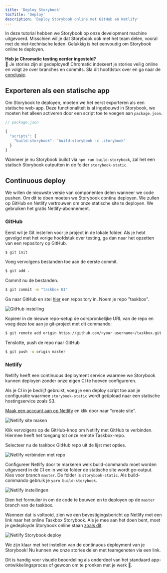 ```yaml
---
title: 'Deploy Storybook'
tocTitle: 'Deploy'
description: 'Deploy Storybook online met GitHub en Netlify'
---
```


In deze tutorial hebben we Storybook op onze development machine uitgevoerd. Misschien wil je dat Storybook ook met het team delen, vooral met de niet-technische leden. Gelukkig is het eenvoudig om Storybook online te deployen.

<div class="aside">
<strong>Heb je Chromatic testing eerder ingesteld?</strong>
<br/>
🎉 Je stories zijn al gedeployed! Chromatic indexeert je stories veilig online en volgt ze over branches en commits. Sla dit hoofdstuk over en ga naar de <a href="/react/en/conclusion">conclusie</a>.
</div>

## Exporteren als een statische app

Om Storybook te deployen, moeten we het eerst exporteren als een statische web-app. Deze functionaliteit is al ingebouwd in Storybook, we moeten het alleen activeren door een script toe te voegen aan `package.json`.

```javascript
// package.json

{
  "scripts": {
    "build-storybook": "build-storybook -c .storybook"
  }
}
```

Wanneer je nu Storybook buildt via `npm run build-storybook`, zal het een statisch Storybook outputten in de folder `storybook-static`.

## Continuous deploy

We willen de nieuwste versie van componenten delen wanneer we code pushen. Om dit te doen moeten we Storybook continu deployen. We zullen op GitHub en Netlify vertrouwen om onze statische site te deployen. We gebruiken het gratis Netlify-abonnement.

### GitHub

Eerst wil je Git instellen voor je project in de lokale folder. Als je hebt gevolgd met het vorige hoofdstuk over testing, ga dan naar het opzetten van een repository op GitHub.

```bash
$ git init
```

Voeg vervolgens bestanden toe aan de eerste commit.

```bash
$ git add .
```

Commit nu de bestanden.

```bash
$ git commit -m "taskbox UI"
```

Ga naar GitHub en stel [hier](https://github.com/new) een repository in. Noem je repo "taskbox".

![GitHub instelling](/intro-to-storybook/github-create-taskbox.png)

Kopieer in de nieuwe repo-setup de oorspronkelijke URL van de repo en voeg deze toe aan je git-project met dit commando:

```bash
$ git remote add origin https://github.com/<your username>/taskbox.git
```

Tenslotte, push de repo naar GitHub

```bash
$ git push -u origin master
```

### Netlify

Netlify heeft een continuous deployment service waarmee we Storybook kunnen deployen zonder onze eigen CI te hoeven configureren.

<div class="aside">
Als je CI in je bedrijf gebruikt, voeg je een deploy script toe aan je configuratie waarmee <code>storybook-static</code> wordt geüpload naar een statische hostingservice zoals S3.
</div>

[Maak een account aan op Netlify](https://app.netlify.com/start) en klik door naar “create site”.

![Netlify site maken](/intro-to-storybook/netlify-create-site.png)

Klik vervolgens op de GitHub-knop om Netlify met GitHub te verbinden. Hiermee heeft het toegang tot onze remote Taskbox-repo.

Selecteer nu de taskbox GitHub repo uit de lijst met opties.

![Netlify verbinden met repo](/intro-to-storybook/netlify-account-picker.png)

Configureer Netlify door te markeren welk build-commando moet worden uitgevoerd in de CI en in welke folder de statische site wordt ge-output. Kies voor branch `master`. De folder is `storybook-static`. Als build-commando gebruik je `yarn build-storybook`.

![Netlify instellingen](/intro-to-storybook/netlify-settings.png)

Dien het formulier in om de code te bouwen en te deployen op de `master` branch van de taskbox.

Wanneer dat is voltooid, zien we een bevestigingsbericht op Netlify met een link naar het online Taskbox Storybook. Als je mee aan het doen bent, moet je gedeployde Storybook online staan [zoals dit](https://clever-banach-415c03.netlify.app/).

![Netlify Storybook deploy](/intro-to-storybook/netlify-storybook-deploy.png)

We zijn klaar met het instellen van de continuous deployment van je Storybook! Nu kunnen we onze stories delen met teamgenoten via een link.

Dit is handig voor visuele beoordeling als onderdeel van het standaard app-ontwikkelingsproces of gewoon om te pronken met je werk 💅.
